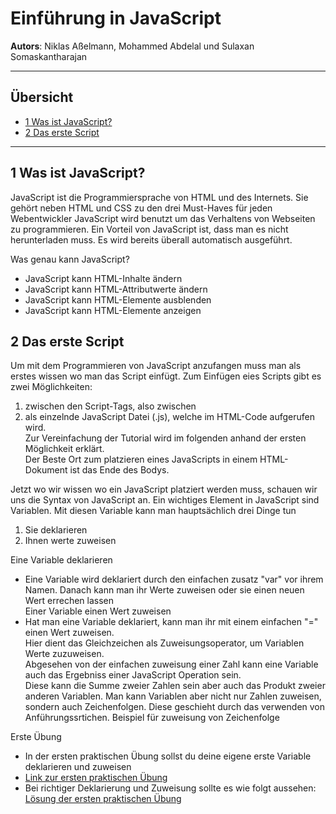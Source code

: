 # Einführung in JavaScript
**Autors**: Niklas Aßelmann, Mohammed Abdelal und Sulaxan Somaskantharajan

---

## Übersicht

- [1 Was ist JavaScript?](#1-Was-ist-Leaflet)
- [2 Das erste Script](#2-Das-erste-Script)




---

## 1 Was ist JavaScript?

JavaScript ist die Programmiersprache von HTML und des Internets. Sie gehört neben HTML und CSS zu den drei Must-Haves für jeden Webentwickler JavaScript wird benutzt um  das Verhaltens von Webseiten zu programmieren. Ein Vorteil von JavaScript ist, dass man es nicht herunterladen muss. Es wird bereits überall automatisch ausgeführt.

Was genau kann JavaScript?
  - JavaScript kann HTML-Inhalte ändern
  - JavaScript kann HTML-Attributwerte ändern
  - JavaScript kann HTML-Elemente ausblenden
  - JavaScript kann HTML-Elemente anzeigen


## 2 Das erste Script

Um mit dem Programmieren von JavaScript anzufangen muss man als erstes wissen wo man das Script einfügt.
Zum Einfügen eies Scripts gibt es zwei Möglichkeiten:
  1. zwischen den Script-Tags, also zwischen  <script> und </script>
  2. als einzelnde JavaScript Datei (.js), welche im HTML-Code aufgerufen wird. <br>
Zur Vereinfachung der Tutorial wird im folgenden anhand der ersten Möglichkeit erklärt. <br>
Der Beste Ort zum platzieren eines JavaScripts in einem HTML-Dokument ist das Ende des Bodys.

Jetzt wo wir wissen wo ein JavaScript platziert werden muss, schauen wir uns die Syntax von JavaScript an.
Ein wichtiges Element in JavaScript sind Variablen. Mit diesen Variable kann man hauptsächlich drei Dinge tun
  1. Sie deklarieren
  2. Ihnen werte zuweisen 

Eine Variable deklarieren
  - Eine Variable wird deklariert durch den einfachen zusatz "var" vor ihrem Namen.
    Danach kann man ihr Werte zuweisen oder sie einen neuen Wert errechen lassen <br>
Einer Variable einen Wert zuweisen
  - Hat man eine Variable deklariert, kann man ihr mit einem einfachen "=" einen Wert zuweisen. <br>
    Hier dient das Gleichzeichen als Zuweisungsoperator, um Variablen Werte zuzuweisen. <br>
    Abgesehen von der einfachen zuweisung einer Zahl kann eine Variable auch das Ergebniss einer JavaScript Operation sein. <br>
    Diese kann die Summe zweier Zahlen sein aber auch das Produkt zweier anderen Variablen.
    Man kann Variablen aber nicht nur Zahlen zuweisen, sondern auch Zeichenfolgen. Diese geschieht durch das verwenden von Anführungssrtichen.
    Beispiel für zuweisung von Zeichenfolge

Erste Übung
  - In der ersten praktischen Übung sollst du deine eigene erste Variable deklarieren und zuweisen
  - [Link zur ersten praktischen Übung](https://www.w3schools.com/code/tryit.asp?filename=GGSDH11ZVIYV)
  - Bei richtiger Deklarierung und Zuweisung sollte es wie folgt aussehen:
    [Lösung der ersten praktischen Übung](https://www.w3schools.com/code/tryit.asp?filename=GGSDJUI44QIO)